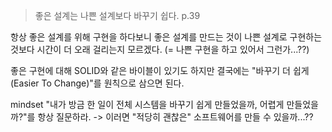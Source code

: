 > 좋은 설계는 나쁜 설계보다 바꾸기 쉽다. p.39

항상 좋은 설계를 위해 구현을 하다보니 좋은 설계를 만드는 것이 나쁜 설계로 구현하는 것보다 시간이 더 오래 걸리는지 모르겠다.
(= 나쁜 구현을 하고 있어서 그런가...??)

좋은 구현에 대해 SOLID와 같은 바이블이 있기도 하지만 결국에는 "바꾸기 더 쉽게(Easier To Change)"를 원칙으로 삼으면 된다.

mindset
"내가 방금 한 일이 전체 시스템을 바꾸기 쉽게 만들었을까, 어렵게 만들었을까?"를 항상 질문하라.
-> 이러면 "적당히 괜찮은" 소프트웨어를 만들 수 있을까...??
